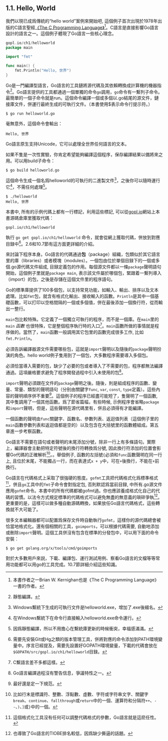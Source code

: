 ## 1.1. Hello, World

我們以現已成爲傳統的“hello world”案例來開始吧, 這個例子首次出現於1978年出版的C語言聖經[《The C Programming Language》](http://s3-us-west-2.amazonaws.com/belllabs-microsite-dritchie/cbook/index.html)[^1]。C語言是直接影響Go語言設計的語言之一。這個例子體現了Go語言一些核心理念。

```go
gopl.io/ch1/helloworld
package main

import "fmt"

func main() {
	fmt.Println("Hello, 世界")
}
```

Go是一門編譯型語言，Go語言的工具鏈將源代碼及其依賴轉換成計算機的機器指令[^2]。Go語言提供的工具都通過一個單獨的命令`go`調用，`go`命令有一繫列子命令。最簡單的一個子命令就是run。這個命令編譯一個或多個以.go結尾的源文件，鏈接庫文件，併運行最終生成的可執行文件。（本書使用$表示命令行提示符。）

```
$ go run helloworld.go
```

毫無意外，這個命令會輸出：

```
Hello, 世界
```

Go語言原生支持Unicode，它可以處理全世界任何語言的文本。

如果不隻是一次性實驗，你肯定希望能夠編譯這個程序，保存編譯結果以備將來之用。可以用build子命令：

```
$ go build helloworld.go
```

這個命令生成一個名爲helloworld的可執行的二進製文件[^3]，之後你可以隨時運行它[^4]，不需任何處理[^5]。

```
$ ./helloworld
Hello, 世界
```

本書中, 所有的示例代碼上都有一行標記，利用這些標記, 可以從[gopl.io](http://gopl.io)網站上本書源碼倉庫里獲取代碼：

```
gopl.io/ch1/helloworld
```

執行 `go get gopl.io/ch1/helloworld` 命令，就會從網上獲取代碼，併放到對應目録中[^6]。2.6和10.7節有這方面更詳細的介紹。

來討論下程序本身。Go語言的代碼通過**包**（package）組織，包類似於其它語言里的庫（libraries）或者模塊（modules）。一個包由位於單個目録下的一個或多個.go源代碼文件組成, 目録定義包的作用。每個源文件都以一條`package`聲明語句開始，這個例子里就是`package main`, 表示該文件屬於哪個包，緊跟着一繫列導入（import）的包，之後是存儲在這個文件里的程序語句。

Go的標準庫提供了100多個包，以支持常見功能，如輸入、輸出、排序以及文本處理。比如`fmt`包，就含有格式化輸出、接收輸入的函數。`Println`是其中一個基礎函數，可以打印以空格間隔的一個或多個值，併在最後添加一個換行符，從而輸出一整行。

`main`包比較特殊。它定義了一個獨立可執行的程序，而不是一個庫。在`main`里的`main` *函數* 也很特殊，它是整個程序執行時的入口[^7]。`main`函數所做的事情就是程序做的。當然了，`main`函數一般調用其它包里的函數完成很多工作, 比如`fmt.Println`。

必須告訴編譯器源文件需要哪些包，這就是`import`聲明以及隨後的`package`聲明扮演的角色。hello world例子隻用到了一個包，大多數程序需要導入多個包。

必須恰當導入需要的包，缺少了必要的包或者導入了不需要的包，程序都無法編譯通過。這項嚴格要求避免了程序開發過程中引入未使用的包[^8]。

`import`聲明必須跟在文件的`package`聲明之後。隨後，則是組成程序的函數、變量、常量、類型的聲明語句（分别由關鍵字`func`, `var`, `const`, `type`定義）。這些內容的聲明順序併不重要[^9]。這個例子的程序已經盡可能短了，隻聲明了一個函數, 其中隻調用了一個其他函數。爲了節省篇幅，有些時候, 示例程序會省略`package`和`import`聲明，但是，這些聲明在源代碼里有，併且必須得有才能編譯。

一個函數的聲明由`func`關鍵字、函數名、參數列表、返迴值列表（這個例子里的`main`函數參數列表和返迴值都是空的）以及包含在大括號里的函數體組成。第五章進一步考察函數。

Go語言不需要在語句或者聲明的末尾添加分號，除非一行上有多條語句。實際上，編譯器會主動把特定符號後的換行符轉換爲分號, 因此換行符添加的位置會影響Go代碼的正確解析[^10]。。舉個例子, 函數的左括號`{`必須和`func`函數聲明在同一行上, 且位於末尾，不能獨占一行，而在表達式`x + y`中，可在`+`後換行，不能在`+`前換行。

Go語言在代碼格式上采取了很強硬的態度。`gofmt`工具把代碼格式化爲標準格式[^12]，併且`go`工具中的`fmt`子命令會對指定包, 否則默認爲當前目録, 中所有.go源文件應用`gofmt`命令。本書中的所有代碼都被gofmt過。你也應該養成格式化自己的代碼的習慣。以法令方式規定標準的代碼格式可以避免無盡的無意義的瑣碎爭執[^13]。更重要的是，這樣可以做多種自動源碼轉換，如果放任Go語言代碼格式，這些轉換就不大可能了。

很多文本編輯器都可以配置爲保存文件時自動執行`gofmt`，這樣你的源代碼總會被恰當地格式化。還有個相關的工具，`goimports`，可以根據代碼需要, 自動地添加或刪除`import`聲明。這個工具併沒有包含在標準的分發包中，可以用下面的命令安裝：
```
$ go get golang.org/x/tools/cmd/goimports
```

對於大多數用戶來説，下載、編譯包、運行測試用例、察看Go語言的文檔等等常用功能都可以用go的工具完成。10.7節詳細介紹這些知識。

[^1]: 本書作者之一Brian W. Kernighan也是《The C Programming Language》一書的作者。
[^2]: 靜態編譯。
[^3]: Windows繫統下生成的可執行文件是helloworld.exe，增加了.exe後綴名。
[^4]: 在Windows繫統下在命令行直接輸入helloworld.exe命令運行。
[^5]: 因爲靜態編譯，所以不用擔心在繫統庫更新的時候衝突，幸福感滿滿。
[^6]: 需要先安裝Git或Hg之類的版本管理工具，併將對應的命令添加到PATH環境變量中。序言已經提及，需要先設置好GOPATH環境變量，下載的代碼會放在`$GOPATH/src/gopl.io/ch1/helloworld`目録。
[^7]: C繫語言差不多都這樣。
[^8]: Go語言編譯過程沒有警告信息，爭議特性之一。
[^9]: 最好還是定一下規范。
[^10]: 比如行末是標識符、整數、浮點數、虛數、字符或字符串文字、關鍵字`break`、`continue`、`fallthrough`或`return`中的一個、運算符和分隔符`++`、`--`、`)`、`]`或`}`中的一個。
[^11]: 以+結尾的話不會被插入分號分隔符，但是以x結尾的話則會被分號分隔符，從而導致編譯錯誤。
[^12]: 這個格式化工具沒有任何可以調整代碼格式的參數，Go語言就是這麽任性。
[^13]: 也導致了Go語言的TIOBE排名較低，因爲缺少撕逼的話題。
